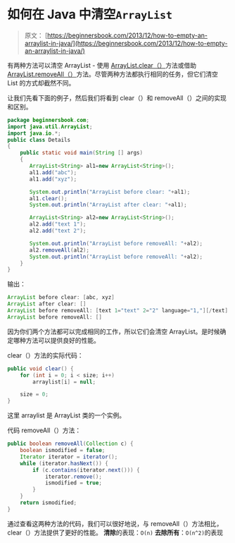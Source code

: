 # 如何在 Java 中清空`ArrayList`

> 原文： [https://beginnersbook.com/2013/12/how-to-empty-an-arraylist-in-java/](https://beginnersbook.com/2013/12/how-to-empty-an-arraylist-in-java/)

有两种方法可以清空 ArrayList - 使用 [ArrayList.clear（）](https://docs.oracle.com/javase/7/docs/api/java/util/ArrayList.html#clear())方法或借助 [ArrayList.removeAll（）](https://docs.oracle.com/javase/7/docs/api/java/util/ArrayList.html#removeAll(java.util.Collection))方法。尽管两种方法都执行相同的任务，但它们清空 List 的方式却截然不同。

让我们先看下面的例子，然后我们将看到 clear（）和 removeAll（）之间的实现和区别。

```java
package beginnersbook.com;
import java.util.ArrayList;
import java.io.*;
public class Details
{
    public static void main(String [] args)
    {
       ArrayList<String> al1=new ArrayList<String>();
       al1.add("abc");
       al1.add("xyz");

       System.out.println("ArrayList before clear: "+al1);
       al1.clear();
       System.out.println("ArrayList after clear: "+al1);

       ArrayList<String> al2=new ArrayList<String>();
       al2.add("text 1");
       al2.add("text 2");

       System.out.println("ArrayList before removeAll: "+al2);
       al2.removeAll(al2);
       System.out.println("ArrayList before removeAll: "+al2); 
    }
}
```

输出：

```java
ArrayList before clear: [abc, xyz]
ArrayList after clear: []
ArrayList before removeAll: [text 1="text" 2="2" language="1,"][/text]
ArrayList before removeAll: []
```

因为你们两个方法都可以完成相同的工作，所以它们会清空 ArrayList。是时候确定哪种方法可以提供良好的性能。

clear（）方法的实际代码：

```java
public void clear() {
    for (int i = 0; i < size; i++)
        arraylist[i] = null;

    size = 0;
}
```

这里 arraylist 是 ArrayList 类的一个实例。

代码 removeAll（）方法：

```java
public boolean removeAll(Collection c) {
    boolean ismodified = false;
    Iterator iterator = iterator();
    while (iterator.hasNext()) {
        if (c.contains(iterator.next())) {
            iterator.remove();
            ismodified = true;
        }
    }
    return ismodified;
}
```

通过查看这两种方法的代码，我们可以很好地说，与 removeAll（）方法相比，clear（）方法提供了更好的性能。
**清除**的表现：`O(n)`
**去除所有**：`O(n^2)`的表现